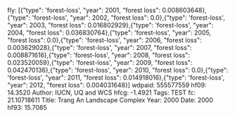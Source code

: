 fly: [{"type": 'forest-loss', "year": 2001, "forest loss": 0.008603648},{"type": 'forest-loss', "year": 2002, "forest loss": 0.0},{"type": 'forest-loss', "year": 2003, "forest loss": 0.016802929},{"type": 'forest-loss', "year": 2004, "forest loss": 0.036830764},{"type": 'forest-loss', "year": 2005, "forest loss": 0.0},{"type": 'forest-loss', "year": 2006, "forest loss": 0.003629028},{"type": 'forest-loss', "year": 2007, "forest loss": 0.008871616},{"type": 'forest-loss', "year": 2008, "forest loss": 0.023520059},{"type": 'forest-loss', "year": 2009, "forest loss": 0.042470136},{"type": 'forest-loss', "year": 2010, "forest loss": 0.0},{"type": 'forest-loss', "year": 2011, "forest loss": 0.014918016},{"type": 'forest-loss', "year": 2012, "forest loss": 0.004031648}]
wdpaid: 555577559
hf09: 14.3520
Author: IUCN, UQ and WCS
hfcg: -1.4921
Tags: TEST
fc: 21.10718611
Title: Trang An Landscape Complex
Year: 2000
Date: 2000
hf93: 15.7085
